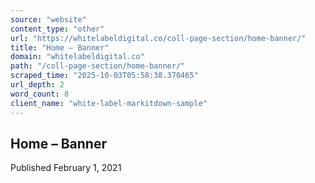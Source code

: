 ```yaml
---
source: "website"
content_type: "other"
url: "https://whitelabeldigital.co/coll-page-section/home-banner/"
title: "Home – Banner"
domain: "whitelabeldigital.co"
path: "/coll-page-section/home-banner/"
scraped_time: "2025-10-03T05:58:38.370465"
url_depth: 2
word_count: 8
client_name: "white-label-markitdown-sample"
---
```


## Home – Banner

Published February 1, 2021